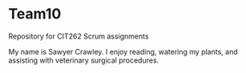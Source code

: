 # Team10
Repository for CIT262 Scrum assignments

My name is Sawyer Crawley. I enjoy reading, watering my plants, and assisting with veterinary surgical procedures. 
